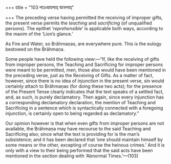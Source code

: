 +++
title = "103 नाऽध्यापनाद् याजनाद्"

+++
The preceding verse having permitted the receiving of improper gifts,
the present verse permits the *teaching* and *sacrificing* (of
unqualified persons). The epithet ‘*reprehensible*’ is applicable both
ways, according to the maxim of the ‘Lion’s glance.’

As Fire and Water, so Brāhmaṇas, are everywhere pure. This is the eulogy
bestowed on the Brāhmaṇa.

Some people have held the following view:—“If, like the receiving of
gifts from improper persons, the Teaching and Sacrificing for improper
persons were meant to be permitted, men, those also would have been
mentioned in the preceding verse, just as the Receiving of Gifts. As a
matter of fact, however, since there is no idea of *injunction* in the
present verse, sin would certainly attach to Brāhmaṇas (for doing these
two acts); for the presence of the Present Tense clearly indicates that
the text speaks of a settled fact, and, as such, is purely declamatory.
Then again, since every injunction has a corresponding declamatory
declaration, the mention of Teaching and Sacrificing in a sentence which
is syntactically connected with a foregoing injunction, is certainly
open to being regarded as declamatory.”

Our opinion however is that when even gifts from improper persons are
not available, the Brāhmaṇa may have recourse to the said Teaching and
Sacrificing also; since what the text is providing for is the man’s
subsistence; and it has been declared that ‘one should maintain himself
by some means or the other, excepting of course the heinous crimes.’ And
it is only with a view to their being performed that the said acts have
been mentioned in the section dealing with ‘Abnormal Times.’—(103)


